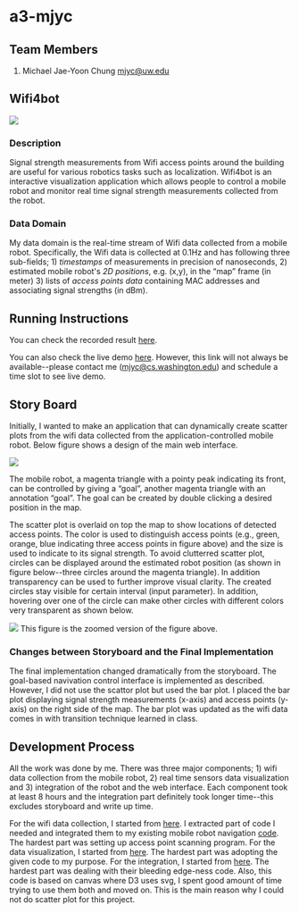 a3-mjyc
===============

## Team Members

1. Michael Jae-Yoon Chung mjyc@uw.edu

## Wifi4bot
![](http://homes.cs.washington.edu/~mjyc/shared/cse512-a3/wifi4bot1.png)

### Description

Signal strength measurements from Wifi access points around the building are useful for various robotics tasks such as localization.  Wifi4bot is an interactive visualization application which allows people to control a mobile robot and monitor real time signal strength measurements collected from the robot.

### Data Domain

My data domain is the real-time stream of Wifi data collected from a mobile robot.  Specifically, the Wifi data is collected at 0.1Hz and has following three sub-fields; 1) *timestamps* of measurements in precision of nanoseconds, 2) estimated mobile robot's *2D positions*, e.g. (x,y), in the “map” frame (in meter) 3) lists of *access points data* containing MAC addresses and associating signal strengths (in dBm).

## Running Instructions

You can check the recorded result [here](http://homes.cs.washington.edu/~mjyc/shared/cse512-a3/result.mpg).

You can also check the live demo [here](http://chester.cs.washington.edu:8000/occupancygrid.html).  However, this link will not always be available--please contact me (mjyc@cs.washington.edu) and schedule a time slot to see live demo.

## Story Board

Initially, I wanted to make an application that can dynamically create scatter plots from the wifi data collected from the application-controlled mobile robot.  Below figure shows a design of the main web interface.

![](https://raw.github.com/CSE512-14W/a3-mjyc/master/storyboard/storyboard_map.png)

The mobile robot, a magenta triangle with a pointy peak indicating its front, can be controlled by giving a “goal”, another magenta triangle with an annotation “goal”.  The goal can be created by double clicking a desired position in the map.

The scatter plot is overlaid on top the map to show locations of detected access points.   The color is used to distinguish access points (e.g., green, orange, blue indicating three access points in figure above) and the size is used to indicate to its signal strength.  To avoid clutterred scatter plot, circles can be displayed around the estimated robot position (as shown in figure below--three circles around the magenta triangle).  In addition transparency can be used to further improve visual clarity.  The created circles stay visible for certain interval (input parameter).  In addition, hovering over one of the circle can make other circles with different colors very transparent as shown below.

![](https://raw.github.com/CSE512-14W/a3-mjyc/master/storyboard/storyboard_zoomed.png) This figure is the zoomed version of the figure above.

### Changes between Storyboard and the Final Implementation

The final implementation changed dramatically from the storyboard.  The goal-based navivation control interface is implemented as described.  However, I did not use the scattor plot but used the bar plot.  I placed the bar plot displaying signal strength measurements (x-axis) and access points (y-axis) on the right side of the map.  The bar plot was updated as the wifi data comes in with transition technique learned in class.


## Development Process

All the work was done by me.  There was three major components; 1) wifi data collection from the mobile robot, 2) real time sensors data visualization and 3) integration of the robot and the web interface.  Each component took at least 8 hours and the integration part definitely took longer time--this excludes storyboard and write up time.

For the wifi data collection, I started from [here](https://github.com/esmaras/bwi).  I extracted part of code I needed and integrated them to my existing mobile robot navigation [code](https://github.com/mjyc/deliverbot-catkin-giyeok).  The hardest part was setting up access point scanning program.  For the data visualization, I started from [here](http://bost.ocks.org/mike/constancy/).  The hardest part was adopting the given code to my purpose.  For the integration, I started from [here](http://robotwebtools.org/).  The hardest part was dealing with their bleeding edge-ness code.  Also, this code is based on canvas where D3 uses svg, I spent good amount of time trying to use them both and moved on.  This is the main reason why I could not do scatter plot for this project.
